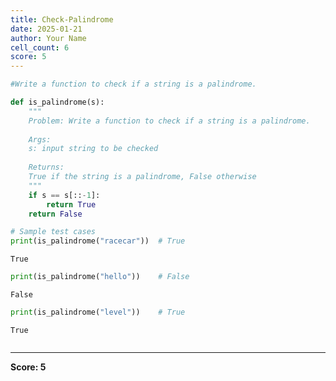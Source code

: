 ```yaml
---
title: Check-Palindrome
date: 2025-01-21
author: Your Name
cell_count: 6
score: 5
---
```


```python
#Write a function to check if a string is a palindrome.
```


```python
def is_palindrome(s):
    """
    Problem: Write a function to check if a string is a palindrome.
    
    Args:
    s: input string to be checked
    
    Returns:
    True if the string is a palindrome, False otherwise
    """
    if s == s[::-1]:
        return True
    return False
```


```python
# Sample test cases
print(is_palindrome("racecar"))  # True
```

    True



```python
print(is_palindrome("hello"))    # False
```

    False



```python
print(is_palindrome("level"))    # True
```

    True



```python

```


---
**Score: 5**
